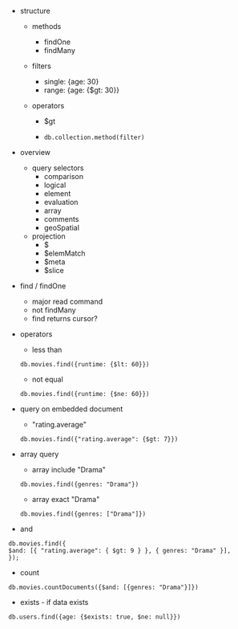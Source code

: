- structure

  - methods
    - findOne
    - findMany
  - filters
    - single: {age: 30}
    - range: {age: {$gt: 30}}
  - operators

    - $gt

    - `db.collection.method(filter)`

- overview

  - query selectors
    - comparison
    - logical
    - element
    - evaluation
    - array
    - comments
    - geoSpatial
  - projection
    - $
    - $elemMatch
    - $meta
    - $slice

- find / findOne

  - major read command
  - not findMany
  - find returns cursor?

- operators

  - less than

  ```
  db.movies.find({runtime: {$lt: 60}})
  ```

  - not equal

  ```
  db.movies.find({runtime: {$ne: 60}})

  ```

- query on embedded document

  - "rating.average"

  ```
  db.movies.find({"rating.average": {$gt: 7}})
  ```

- array query

  - array include "Drama"

  ```
  db.movies.find({genres: "Drama"})
  ```

  - array exact "Drama"

  ```
  db.movies.find({genres: ["Drama"]})
  ```

- and

```
db.movies.find({
$and: [{ "rating.average": { $gt: 9 } }, { genres: "Drama" }],
});
```

- count

```
db.movies.countDocuments({$and: [{genres: "Drama"}]})
```

- exists - if data exists

```
db.users.find({age: {$exists: true, $ne: null}})
```
